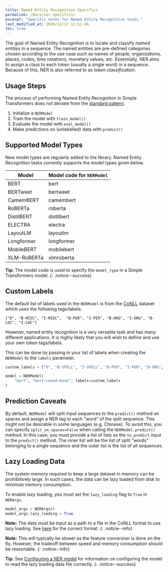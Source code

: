 ```yaml
---
title: Named Entity Recognition Specifics
permalink: /docs/ner-specifics/
excerpt: "Specific notes for Named Entity Recognition tasks."
last_modified_at: 2020/12/17 12:51:46
toc: true
---
```


The goal of Named Entity Recognition is to locate and classify *named entities* in a sequence. The named entities are pre-defined categories chosen according to the use case such as names of people, organizations, places, codes, time notations, monetary values, etc. Essentially, NER aims to assign a class to each token (usually a single word) in a sequence. Because of this, NER is also referred to as *token classification*.


## Usage Steps

The process of performing Named Entity Recognition in Simple Transformers does not deviate from the [standard pattern](/docs/usage/#task-specific-models).

1. Initialize a `NERModel`
2. Train the model with `train_model()`
3. Evaluate the model with `eval_model()`
4. Make predictions on (unlabelled) data with `predict()`


## Supported Model Types

New model types are regularly added to the library. Named Entity Recognition tasks currently supports the model types given below.

| Model       | Model code for `NERModel` |
| ----------- | ------------------------- |
| BERT        | bert                      |
| BERTweet    | bertweet                  |
| CamemBERT   | camembert                 |
| RoBERTa     | roberta                   |
| DistilBERT  | distilbert                |
| ELECTRA     | electra                   |
| LayoutLM    | layoutlm                  |
| Longformer  | longformer                |
| MobileBERT  | mobilebert                |
| XLM-RoBERTa | xlmroberta                |

**Tip:** The model code is used to specify the `model_type` in a Simple Transformers model.
{: .notice--success}


## Custom Labels

The default list of labels used in the `NERModel` is from the [CoNLL](https://www.clips.uantwerpen.be/conll2003/ner/) dataset which uses the following tags/labels.

`["O", "B-MISC", "I-MISC",  "B-PER", "I-PER", "B-ORG", "I-ORG", "B-LOC", "I-LOC"]`

However, named entity recognition is a very versatile task and has many different applications. It is highly likely that you will wish to define and use your own token tags/labels.

This can be done by passing in your list of labels when creating the `NERModel` to the `labels` parameter.

```python
custom_labels = ["O", "B-SPELL", "I-SPELL", "B-PER", "I-PER", "B-ORG", "I-ORG", "B-PLACE", "I-PLACE"]

model = NERModel(
    "bert", "bert-cased-base", labels=custom_labels
)
```

## Prediction Caveats

By default, `NERModel` will split input sequences to the `predict()` method on spaces and assign a NER tag to each "word" of the split sequence. This might not be desirable in some languages (e.g. Chinese). To avoid this, you can specify `split_on_spaces=False` when calling the `NERModel.predict()` method. In this case, you must provide a list of lists as the `to_predict` input to the `predict()` method. The inner list will be the list of split "words" belonging to a single sequence and the outer list is the list of all sequences.

## Lazy Loading Data

The system memory required to keep a large dataset in memory can be prohibitively large. In such cases, the data can be lazy loaded from disk to minimize memory consumption.

To enable lazy loading, you must set the `lazy_loading` flag to `True` in `NERArgs`.


```python
model_args = NERArgs()
model_args.lazy_loading = True
```

**Note:** The data must be input as a path to a file in the CoNLL format to use lazy loading. See [here](/docs/ner-data-formats/#text-file-in-conll-format) for the correct format.
{: .notice--info}


**Note:** This will typically be slower as the feature conversion is done on the fly. However, the tradeoff between speed and memory consumption should be reasonable.
{: .notice--info}

**Tip:** See [Configuring a NER model](/docs/ner-model/#configuring-a-ner-model) for information on configuring the model to read the lazy loading data file correctly.
{: .notice--success}
